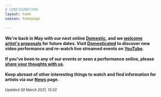 ```yaml
---
# CONFIGURATION
layout: home
season: homepage

---
```

#### We're back in May with our next online [Domestic](/current/2021-domestic), and we <a href="http://domesticmcr.posthaven.com" target="_blank">welcome artist's proposals</a> for future dates. Visit <a href="http://domesticatedonline.org" target="_blank">Domesticated</a> to discover new video performance and re-watch live streamed events on <a href="http://bit.ly/YTwarnmcr" target="_blank">YouTube</a>.<br><br>If you've been to any of our events or seen a performance online, please <a href="http://bit.ly/warnmcrfeedback" target="_blank">share your thoughts with us</a>.<br><br>Keep abreast of other interesting things to watch and find information for artists via our [News](/news) page.        
<small>*Updated 30 March 2021, 13:33*</small>
